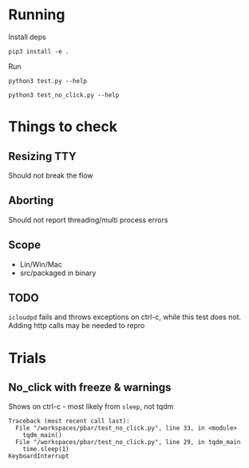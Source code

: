 # Running

Install deps
```shell
pip3 install -e .
```

Run
```shell
python3 test.py --help
```
```shell
python3 test_no_click.py --help
```

# Things to check

## Resizing TTY

Should not break the flow

## Aborting

Should not report threading/multi process errors

## Scope

- Lin/Win/Mac
- src/packaged in binary

## TODO

`icloudpd` fails and throws exceptions on ctrl-c, while this test does not. Adding http calls may be needed to repro

# Trials

## No_click with freeze & warnings

Shows on ctrl-c - most likely from `sleep`, not tqdm
```shell
Traceback (most recent call last):                                                                                                                                                                                                 
  File "/workspaces/pbar/test_no_click.py", line 33, in <module>
    tqdm_main()
  File "/workspaces/pbar/test_no_click.py", line 29, in tqdm_main
    time.sleep(1)
KeyboardInterrupt
```